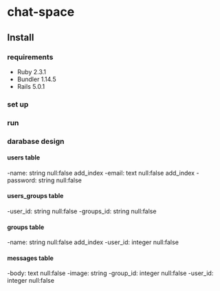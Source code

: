 # chat-space 

## Install 

### requirements 

- Ruby 2.3.1
- Bundler 1.14.5
- Rails 5.0.1

### set up 

### run 

### darabase design 

#### users table 
-name:     string  null:false add_index
-email:    text    null:false add_index
-password: string  null:false

#### users_groups table

-user_id:   string null:false
-groups_id: string null:false

#### groups table 
-name:     string  null:false add_index
-user_id:  integer null:false

#### messages table 
-body:     text    null:false
-image:    string 
-group_id: integer null:false
-user_id:  integer null:false

